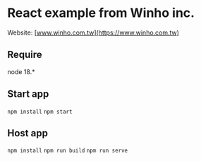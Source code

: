 # React example from Winho inc.

Website: [www.winho.com.tw](https://www.winho.com.tw)

## Require
node 18.*
## Start app
`npm install`
`npm start`
## Host app
`npm install`
`npm run build`
`npm run serve`